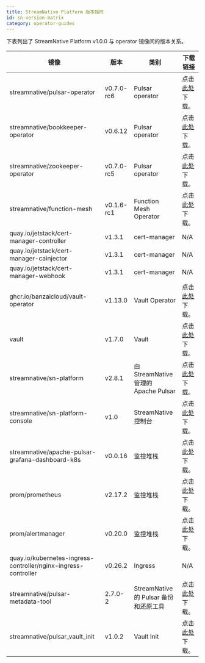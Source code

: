 ```yaml
---
title: StreamNative Platform 版本矩阵
id: sn-version-matrix
category: operator-guides
---
```


下表列出了 StreamNative Platform v1.0.0 与 operator 镜像间的版本关系。

| 镜像 | 版本 | 类别 | 下载链接                                                     |
| --- | --- | --- |--- |
| streamnative/pulsar-operator | v0.7.0-rc6 | Pulsar operator | 点击[此处](https://hub.docker.com/r/streamnative/pulsar-operator/tags?page=1&ordering=last_updated)下载。 |
| streamnative/bookkeeper-operator | v0.6.12 | Pulsar operator | 点击[此处](https://hub.docker.com/r/streamnative/bookkeeper-operator/tags?page=1&ordering=last_updated)下载。 |
| streamnative/zookeeper-operator | v0.7.0-rc5 | Pulsar operator | 点击[此处](https://hub.docker.com/r/streamnative/zookeeper-operator/tags?page=1&ordering=last_updated)下载。 |
| streamnative/function-mesh | v0.1.6-rc1 | Function Mesh Operator | 点击[此处](https://hub.docker.com/r/streamnative/function-mesh/tags?page=1&ordering=last_updated)下载。 |
| quay.io/jetstack/cert-manager-controller | v1.3.1 | cert-manager | N/A |
| quay.io/jetstack/cert-manager-cainjector | v1.3.1 | cert-manager | N/A |
| quay.io/jetstack/cert-manager-webhook | v1.3.1 | cert-manager | N/A |
| ghcr.io/banzaicloud/vault-operator | v1.13.0 | Vault Operator | 点击[此处](https://hub.docker.com/r/banzaicloud/vault-operator/tags?page=1&ordering=last_updated)下载。 |
| vault | v1.7.0 | Vault | 点击[此处](https://hub.docker.com/_/vault?tab=tags&page=1&ordering=last_updated)下载。 |
| streamnative/sn-platform | v2.8.1 | 由 StreamNative 管理的 Apache Pulsar       | 点击[此处](https://hub.docker.com/r/streamnative/sn-platform/tags?page=1&ordering=last_updated)下载。 |
| streamnative/sn-platform-console | v1.0 | StreamNative 控制台 | 点击[此处](https://hub.docker.com/r/streamnative/sn-platform-console)下载。 |
| streamnative/apache-pulsar-grafana-dashboard-k8s | v0.0.16 | 监控堆栈                                   | 点击[此处](https://hub.docker.com/r/streamnative/apache-pulsar-grafana-dashboard-k8s)下载。 |
| prom/prometheus | v2.17.2 | 监控堆栈                                   | 点击[此处](https://hub.docker.com/r/prom/prometheus)下载。 |
| prom/alertmanager | v0.20.0 | 监控堆栈                                   | 点击[此处](https://hub.docker.com/r/prom/alertmanager)下载。 |
| quay.io/kubernetes-ingress-controller/nginx-ingress-controller | v0.26.2 | Ingress | N/A |
| streamnative/pulsar-metadata-tool | 2.7.0-2 | StreamNative 的 Pulsar 备份和还原工具 | 点击[此处](https://hub.docker.com/r/streamnative/pulsar-metadata-tool)下载。 |
| streamnative/pulsar_vault_init | v1.0.2 | Vault Init | 点击[此处](https://hub.docker.com/r/streamnative/pulsar_vault_init)下载。 |

